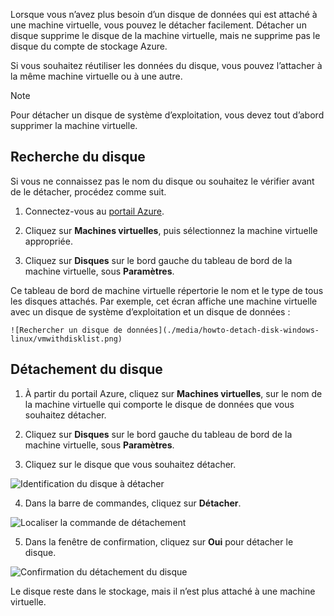 Lorsque vous n’avez plus besoin d’un disque de données qui est attaché à une machine virtuelle, vous pouvez le détacher facilement. Détacher un disque supprime le disque de la machine virtuelle, mais ne supprime pas le disque du compte de stockage Azure.

Si vous souhaitez réutiliser les données du disque, vous pouvez l’attacher à la même machine virtuelle ou à une autre.  

> [!NOTE]
> Pour détacher un disque de système d’exploitation, vous devez tout d’abord supprimer la machine virtuelle.
>

## <a name="find-the-disk"></a>Recherche du disque
Si vous ne connaissez pas le nom du disque ou souhaitez le vérifier avant de le détacher, procédez comme suit.

1. Connectez-vous au [portail Azure](https://portal.azure.com).

2. Cliquez sur **Machines virtuelles**, puis sélectionnez la machine virtuelle appropriée.

3. Cliquez sur **Disques** sur le bord gauche du tableau de bord de la machine virtuelle, sous **Paramètres**.

 Ce tableau de bord de machine virtuelle répertorie le nom et le type de tous les disques attachés. Par exemple, cet écran affiche une machine virtuelle avec un disque de système d’exploitation et un disque de données :

    ![Rechercher un disque de données](./media/howto-detach-disk-windows-linux/vmwithdisklist.png)

## <a name="detach-the-disk"></a>Détachement du disque
1. À partir du portail Azure, cliquez sur **Machines virtuelles**, sur le nom de la machine virtuelle qui comporte le disque de données que vous souhaitez détacher.

2. Cliquez sur **Disques** sur le bord gauche du tableau de bord de la machine virtuelle, sous **Paramètres**.

3. Cliquez sur le disque que vous souhaitez détacher.

  ![Identification du disque à détacher](./media/howto-detach-disk-windows-linux/disklist.png)

4. Dans la barre de commandes, cliquez sur **Détacher**.

  ![Localiser la commande de détachement](./media/howto-detach-disk-windows-linux/diskdetachcommand.png)

5. Dans la fenêtre de confirmation, cliquez sur **Oui** pour détacher le disque.

  ![Confirmation du détachement du disque](./media/howto-detach-disk-windows-linux/confirmdetach.png)

Le disque reste dans le stockage, mais il n’est plus attaché à une machine virtuelle.
